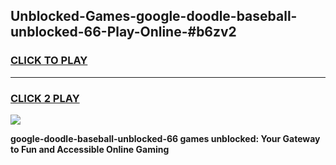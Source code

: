 
## Unblocked-Games-google-doodle-baseball-unblocked-66-Play-Online-#b6zv2
<h3>
<a href="https://premium.freeplayer.one?title=google-doodle-baseball-unblocked-66&ref=27F">CLICK TO PLAY</a></h3>
<hr>

<h3>
<a href="https://premium.freeplayer.one?title=google-doodle-baseball-unblocked-66&ref=27F">CLICK 2 PLAY</a>
  
</h3>

<a href="https://premium.freeplayer.one?title=google-doodle-baseball-unblocked-66&ref=27F"><img src="https://clearcache.store/games.png"></a>


**google-doodle-baseball-unblocked-66 games unblocked: Your Gateway to Fun and Accessible Online Gaming**
